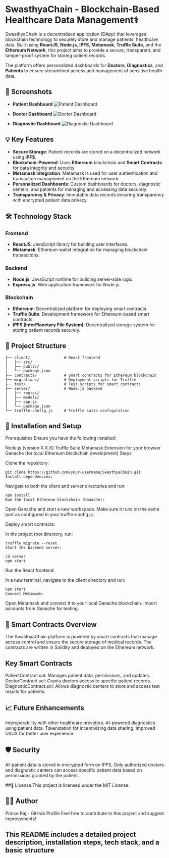 # SwasthyaChain - Blockchain-Based Healthcare Data Management⚕️

SwasthyaChain is a decentralized application (DApp) that leverages blockchain technology to securely store and manage patients' healthcare data. Built using **ReactJS**, **Node.js**, **IPFS**, **Metamask**, **Truffle Suite**, and the **Ethereum Network**, this project aims to provide a secure, transparent, and tamper-proof system for storing patient records. 

The platform offers personalized dashboards for **Doctors**, **Diagnostics**, and **Patients** to ensure streamlined access and management of sensitive health data.

## 📸 Screenshots

- **Patient Dashboard**
  ![Patient Dashboard](path-to-patient-dashboard-screenshot.png)
  
- **Doctor Dashboard**
  ![Doctor Dashboard](path-to-doctor-dashboard-screenshot.png)
  
- **Diagnostic Dashboard**
  ![Diagnostic Dashboard](path-to-diagnostic-dashboard-screenshot.png)

## 💡 Key Features

- **Secure Storage**: Patient records are stored on a decentralized network using **IPFS**.
- **Blockchain-Powered**: Uses **Ethereum** blockchain and **Smart Contracts** for data integrity and security.
- **Metamask Integration**: Metamask is used for user authentication and transaction management on the Ethereum network.
- **Personalized Dashboards**: Custom dashboards for doctors, diagnostic centers, and patients for managing and accessing data securely.
- **Transparency & Privacy**: Immutable data records ensuring transparency with encrypted patient data privacy.

## 🛠️ Technology Stack

### Frontend
- **ReactJS**: JavaScript library for building user interfaces.
- **Metamask**: Ethereum wallet integration for managing blockchain transactions.
  
### Backend
- **Node.js**: JavaScript runtime for building server-side logic.
- **Express.js**: Web application framework for Node.js.
  
### Blockchain
- **Ethereum**: Decentralized platform for deploying smart contracts.
- **Truffle Suite**: Development framework for Ethereum-based smart contracts.
- **IPFS (InterPlanetary File System)**: Decentralized storage system for storing patient records securely.

## 📂 Project Structure


    ├── client/               # React frontend
    │   ├── src/
    │   ├── public/
    │   └── package.json
    ├── contracts/            # Smart contracts for Ethereum blockchain
    ├── migrations/           # Deployment scripts for Truffle
    ├── test/                 # Test scripts for smart contracts
    ├── server/               # Node.js backend
    │   ├── routes/
    │   ├── models/
    │   ├── app.js
    │   └── package.json
    └── truffle-config.js     # Truffle suite configuration

## 🔧 Installation and Setup
Prerequisites
Ensure you have the following installed:

Node.js (version X.X.X)
Truffle Suite
Metamask Extension for your browser
Ganache (for local Ethereum blockchain development)
Steps

Clone the repository:

    git clone https://github.com/your-username/SwasthyaChain.git
    Install dependencies:

Navigate to both the client and server directories and run:

    npm install
    Run the local Ethereum blockchain (Ganache):

Open Ganache and start a new workspace. Make sure it runs on the same port as configured in your truffle-config.js.

Deploy smart contracts:

In the project root directory, run:

    truffle migrate --reset
    Start the backend server:
    
    cd server
    npm start
    
Run the React frontend:

In a new terminal, navigate to the client directory and run:

    npm start
    Connect Metamask:

Open Metamask and connect it to your local Ganache blockchain. Import accounts from Ganache for testing.

## 📜 Smart Contracts Overview
The SwasthyaChain platform is powered by smart contracts that manage access control and ensure the secure storage of medical records. The contracts are written in Solidity and deployed on the Ethereum network.

## Key Smart Contracts
PatientContract.sol: Manages patient data, permissions, and updates.
DoctorContract.sol: Grants doctors access to specific patient records.
DiagnosticContract.sol: Allows diagnostic centers to store and access test results for patients.


## 📈 Future Enhancements
Interoperability with other healthcare providers.
AI-powered diagnostics using patient data.
Tokenization for incentivizing data sharing.
Improved UI/UX for better user experience.

## 🛡️ Security
All patient data is stored in encrypted form on IPFS.
Only authorized doctors and diagnostic centers can access specific patient data based on permissions granted by the patient.

##📜 License
This project is licensed under the MIT License.

## 👨‍💻 Author
Prince Raj - GitHub Profile
Feel free to contribute to this project and suggest improvements!

## This README includes a detailed project description, installation steps, tech stack, and a basic structure
